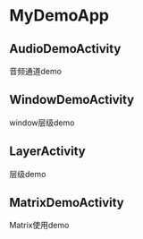 # MyDemoApp
## AudioDemoActivity
音频通道demo
## WindowDemoActivity
window层级demo
## LayerActivity
层级demo
## MatrixDemoActivity
Matrix使用demo
